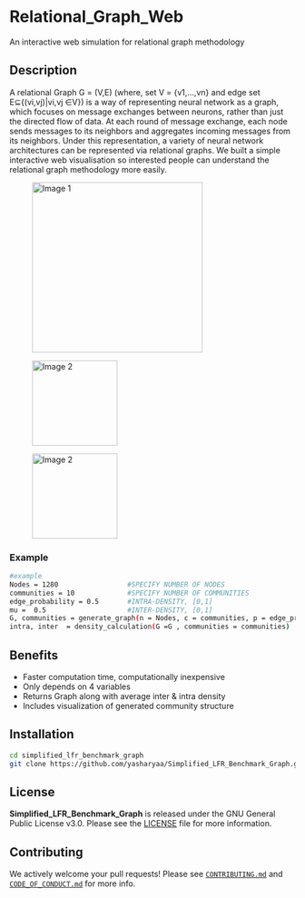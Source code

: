 # Relational_Graph_Web
An interactive web simulation for relational graph methodology

## Description
A relational Graph G = (V,E) (where, set V = {v1,...,vn} and edge set E⊆{(vi,vj)|vi,vj ∈V}) is a way of representing neural network as a graph, which focuses on message exchanges between neurons, rather than just the directed flow of data. At each round of message exchange, each node sends messages to its neighbors and aggregates incoming messages from its neighbors. Under this representation, a variety of neural network architectures can be represented via relational graphs. We built a simple interactive web visualisation so interested people can understand the relational graph methodology more easily. 

<div>
  <figure>          
    <img src="https://gifyu.com/image/bMbXf" width="300" alt="Image 1" />
  </figure>
  <figure>
    <img src="https://gifyu.com/image/bMbXa" width="150" alt="Image 2" />
  </figure>
  <figure>
    <img src="https://gifyu.com/image/bMbXY" width="150" alt="Image 2" />
  </figure>
</div>

### Example
```bash
#example
Nodes = 1280                 #SPECIFY NUMBER OF NODES
communities = 10             #SPECIFY NUMBER OF COMMUNITIES
edge_probability = 0.5       #INTRA-DENSITY, [0,1]
mu =  0.5                    #INTER-DENSITY, [0,1]
G, communities = generate_graph(n = Nodes, c = communities, p = edge_probability, mu = mu)
intra, inter  = density_calculation(G =G , communities = communities)
```

## Benefits
- Faster computation time, computationally inexpensive
- Only depends on 4 variables
- Returns Graph along with average inter & intra density
- Includes visualization of generated community structure

## Installation

```bash
cd simplified_lfr_benchmark_graph
git clone https://github.com/yasharyaa/Simplified_LFR_Benchmark_Graph.git
```

## License

**Simplified_LFR_Benchmark_Graph** is released under the GNU General Public License v3.0. Please see the [LICENSE](LICENSE) file for more information.

## Contributing

We actively welcome your pull requests! Please see [`CONTRIBUTING.md`](docs/CONTRIBUTING.md) and [`CODE_OF_CONDUCT.md`](docs/CODE_OF_CONDUCT.md) for more info.
